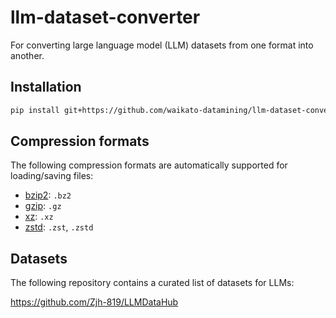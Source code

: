 # llm-dataset-converter
For converting large language model (LLM) datasets from one format into another.

## Installation

```bash
pip install git+https://github.com/waikato-datamining/llm-dataset-converter.git
```


## Compression formats

The following compression formats are automatically supported for loading/saving
files:

* [bzip2](https://en.wikipedia.org/wiki/Bzip2): `.bz2`
* [gzip](https://en.wikipedia.org/wiki/Gzip): `.gz`
* [xz](https://en.wikipedia.org/wiki/XZ_Utils): `.xz`
* [zstd](https://en.wikipedia.org/wiki/Zstd): `.zst`, `.zstd`


## Datasets

The following repository contains a curated list of datasets for LLMs:

https://github.com/Zjh-819/LLMDataHub
